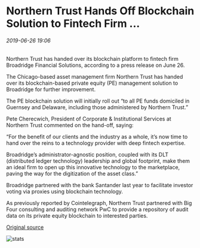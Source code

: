 # Northern Trust Hands Off Blockchain Solution to Fintech Firm ...

###### 2019-06-26 19:06

Northern Trust has handed over its blockchain platform to fintech firm Broadridge Financial Solutions, according to a press release on June 26.

The Chicago-based asset management firm Northern Trust has handed over its blockchain-based private equity (PE) management solution to Broadridge for further improvement.

The PE blockchain solution will initially roll out “to all PE funds domiciled in Guernsey and Delaware, including those administered by Northern Trust.”

Pete Cherecwich, President of Corporate & Institutional Services at Northern Trust commented on the hand-off, saying:

“For the benefit of our clients and the industry as a whole, it’s now time to hand over the reins to a technology provider with deep fintech expertise.

Broadridge’s administrator-agnostic position, coupled with its DLT (distributed ledger technology) leadership and global footprint, make them an ideal firm to open up this innovative technology to the marketplace, paving the way for the digitization of the asset class.”

Broadridge partnered with the bank Santander last year to facilitate investor voting via proxies using blockchain technology.

As previously reported by Cointelegraph, Northern Trust partnered with Big Four consulting and auditing network PwC to provide a repository of audit data on its private equity blockchain to interested parties.

[Original source](https://cointelegraph.com/news/northern-trust-hands-off-blockchain-solution-to-fintech-firm)

![stats](https://c.statcounter.com/11760860/0/a89fa40b/1/ "stats")
